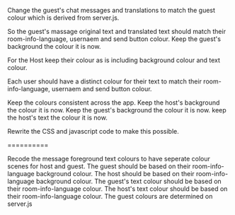 


Change the guest's chat messages and translations to match the guest colour which is derived from server.js. 

So the guest's massage original text and translated text should match their room-info-language, usernaem and send button colour. Keep the guest's background the colour it is now.

For the Host keep their colour as is including background colour and text colour. 

Each user should have a distinct colour for their text to match their room-info-language, usernaem and send button colour.

Keep the colours consistent across the app.
Keep the host's background the colour it is now.
Keep the guest's background the colour it is now.
keep the host's text the colour it is now.

Rewrite the CSS and javascript code to make this possible.



==========

Recode the message foreground text colours to have seperate colour scenes for host and guest.
The guest should be based on their room-info-language background colour.
The host should be based on their room-info-language background colour.
The guest's text colour should be based on their room-info-language colour.
The host's text colour should be based on their room-info-language colour.
The guest colours are determined on server.js 